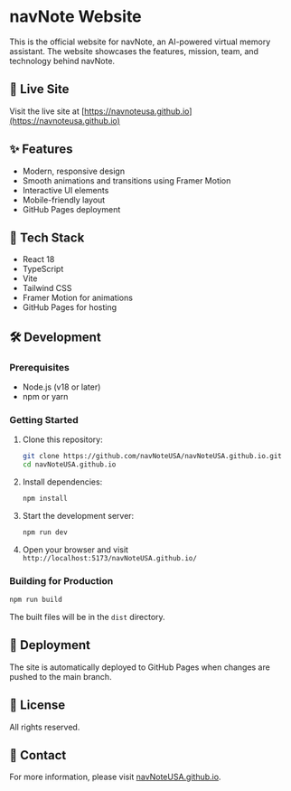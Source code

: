 # navNote Website

This is the official website for navNote, an AI-powered virtual memory assistant. The website showcases the features, mission, team, and technology behind navNote.

## 🚀 Live Site

Visit the live site at [https://navnoteusa.github.io](https://navnoteusa.github.io)

## ✨ Features

- Modern, responsive design
- Smooth animations and transitions using Framer Motion
- Interactive UI elements
- Mobile-friendly layout
- GitHub Pages deployment

## 🔧 Tech Stack

- React 18
- TypeScript
- Vite
- Tailwind CSS
- Framer Motion for animations
- GitHub Pages for hosting

## 🛠️ Development

### Prerequisites

- Node.js (v18 or later)
- npm or yarn

### Getting Started

1. Clone this repository:
   ```bash
   git clone https://github.com/navNoteUSA/navNoteUSA.github.io.git
   cd navNoteUSA.github.io
   ```

2. Install dependencies:
   ```bash
   npm install
   ```

3. Start the development server:
   ```bash
   npm run dev
   ```

4. Open your browser and visit `http://localhost:5173/navNoteUSA.github.io/`

### Building for Production

```bash
npm run build
```

The built files will be in the `dist` directory.

## 🚀 Deployment

The site is automatically deployed to GitHub Pages when changes are pushed to the main branch.

## 📄 License

All rights reserved.

## 👥 Contact

For more information, please visit [navNoteUSA.github.io](https://navnoteusa.github.io). 